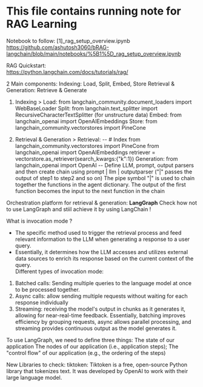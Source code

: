 # This file contains running note for RAG Learning


Notebook to follow: [1]_rag_setup_overview.ipynb
https://github.com/ashutosh3060/bRAG-langchain/blob/main/notebooks/%5B1%5D_rag_setup_overview.ipynb  

RAG Quickstart:   
https://python.langchain.com/docs/tutorials/rag/   

2 Main components:
  Indexing: Load, Split, Embed, Store
  Retrieval & Generation: Retrieve & Generate
1. Indexing >
Load: from langchain_community.document_loaders import WebBaseLoader
Split: from langchain.text_splitter import RecursiveCharacterTextSplitter (for unstructure data)
Embed: from langchain_openai import OpenAIEmbeddings
Store: from langchain_community.vectorstores import PineCone

2. Retrieval & Generation >
Retrieval: 
-- # Index
from langchain_community.vectorstores import PineCone
from langchain_openai import OpenAIEmbeddings
retriever = vectorstore.as_retriever(search_kwargs:{"k":1})
Generation:
from langchain_openai import OpenAI
-- Define LLM, prompt, output parsers and then  create chain using prompt | llm | outputparser ("|" passes the output of step1 to step2 and so on) The pipe symbol "|" is used to chain together the functions in the agent dictionary. The output of the first function becomes the input to the next function in the chain

Orchestration platform for retrieval & generation: **LangGraph** 
Check how not to use LangGraph and stiil achieve it by using LangChain !

What is invocation mode ?   
* The specific method used to trigger the retrieval process and feed relevant information to the LLM when generating a response to a user query.
* Essentially, it determines how the LLM accesses and utilizes external data sources to enrich its response based on the current context of the query.   
Different types of invocation mode:
1. Batched calls: Sending multiple queries to the language model at once to be processed together.
2. Async calls: allow sending multiple requests without waiting for each response individually
3. Streaming: receiving the model's output in chunks as it generates it, allowing for near-real-time feedback.
   Essentially, batching improves efficiency by grouping requests, async allows parallel processing, and streaming provides continuous output as the model generates it.

To use LangGraph, we need to define three things:
  The state of our application
  The nodes of our application (i.e., application steps);
  The "control flow" of our application (e.g., the ordering of the steps)


New Libraries to check:
tiktoken: Tiktoken is a free, open-source Python library that tokenizes text. It was developed by OpenAI to work with their large language model.

 
